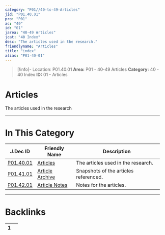 ```yaml
---
category: "P01//40-to-49-Articles"
jid: "P01.40.01"
pro: "P01"
ac: "40"
id: "01"
jarea: "40-49 Articles"
jcat: "40 Index"
desc: "The articles used in the research."
friendlyname: "Articles"
title: "index"
alias: "P01-40-01"
---
```

>[!info]- Location: P01.40.01
>**Area:** P01 - 40-49 Articles
>**Category:** 40 - 40 Index
>**ID:** 01 - Articles

# Articles

The articles used in the research



---
# In This Category

| J.Dec ID                                                                        | Friendly Name                                                                         | Description                           |
| ------------------------------------------------------------------------------- | ------------------------------------------------------------------------------------- | ------------------------------------- |
| [P01.40.01](index.md)                    | [Articles](index.md)                           | The articles used in the research.    |
| [P01.41.01](./41-Article-Archive/index.md) | [Article Archive](./41-Article-Archive/index.md) | Snapshots of the articles referenced. |
| [P01.42.01](./42-Article-Notes/index.md)   | [Article Notes](./42-Article-Notes/index.md)     | Notes for the articles.               |


---
# Backlinks
<div><table class="dataview table-view-table"><thead class="table-view-thead"><tr class="table-view-tr-header"><th class="table-view-th"><span></span><span class="dataview small-text">1</span></th><th class="table-view-th"><span></span></th></tr></thead><tbody class="table-view-tbody"></tbody></table></div>